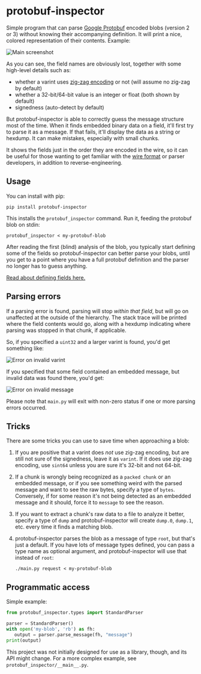 # protobuf-inspector

Simple program that can parse [Google Protobuf][] encoded blobs
(version 2 or 3) without knowing their accompanying definition.
It will print a nice, colored representation of their contents. Example:

![Main screenshot](https://i.imgur.com/Vw403MI.png)

As you can see, the field names are obviously lost, together with
some high-level details such as:

 - whether a varint uses [zig-zag encoding][] or not (will assume no zig-zag by default)
 - whether a 32-bit/64-bit value is an integer or float (both shown by default)
 - signedness (auto-detect by default)

But protobuf-inspector is able to correctly guess the message structure
most of the time. When it finds embedded binary data on a field, it'll
first try to parse it as a message. If that fails, it'll display the data
as a string or hexdump. It can make mistakes, especially with small chunks.

It shows the fields just in the order they are encoded in the
wire, so it can be useful for those wanting to get familiar with
the [wire format][] or parser developers, in addition to reverse-engineering.

## Usage

You can install with pip:

    pip install protobuf-inspector

This installs the `protobuf_inspector` command. Run it, feeding the protobuf blob
on stdin:

    protobuf_inspector < my-protobuf-blob

After reading the first (blind) analysis of the blob, you typically start defining
some of the fields so protobuf-inspector can better parse your blobs, until you get
to a point where you have a full protobuf definition and the parser no longer has
to guess anything.

[Read about defining fields here.](CONFIG.md)

## Parsing errors

If a parsing error is found, parsing will stop *within that field*, but
will go on unaffected at the outside of the hierarchy. The stack trace will
be printed where the field contents would go, along with a hexdump indicating where
parsing was stopped in that chunk, if applicable.

So, if you specified a `uint32` and a larger varint is found, you'd get something like:

![Error on invalid varint](https://i.imgur.com/DWG9MGX.png)

If you specified that some field contained an embedded message, but invalid data was
found there, you'd get:

![Error on invalid message](https://i.imgur.com/URaWqXz.png)

Please note that `main.py` will exit with non-zero status if one or more parsing
errors occurred.

## Tricks

There are some tricks you can use to save time when approaching a blob:

 1. If you are positive that a varint does *not* use zig-zag encoding, but are still
    not sure of the signedness, leave it as `varint`. If it does use zig-zag encoding,
    use `sint64` unless you are sure it's 32-bit and not 64-bit.

 2. If a chunk is wrongly being recognized as a `packed chunk` or an embedded message,
    or if you see something weird with the parsed message and want to see the raw bytes,
    specify a type of `bytes`. Conversely, if for some reason it's not being detected
    as an embedded message and it should, force it to `message` to see the reason.

 3. If you want to extract a chunk's raw data to a file to analyze it better, specify a
    type of `dump` and protobuf-inspector will create `dump.0`, `dump.1`,
    etc. every time it finds a matching blob.

 4. protobuf-inspector parses the blob as a message of type `root`, but that's just a
    default. If you have lots of message types defined, you can pass a type name as
    optional argument, and protobuf-inspector will use that instead of `root`:
    
        ./main.py request < my-protobuf-blob

## Programmatic access

Simple example:

~~~ python
from protobuf_inspector.types import StandardParser

parser = StandardParser()
with open('my-blob', 'rb') as fh:
   output = parser.parse_message(fh, "message")
print(output)
~~~

This project was not initially designed for use as a library, though,
and its API might change. For a more complex example,
see `protobuf_inspector/__main__.py`.



[Google Protobuf]: https://developers.google.com/protocol-buffers
[Wire format]: https://developers.google.com/protocol-buffers/docs/encoding
[Zig-zag encoding]: https://developers.google.com/protocol-buffers/docs/encoding#signed-integers

